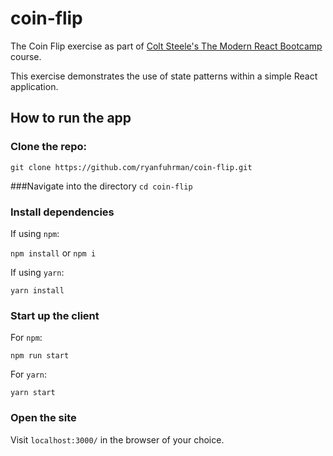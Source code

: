 # coin-flip

The Coin Flip exercise as part of [Colt Steele's The Modern React Bootcamp](https://www.udemy.com/modern-react-bootcamp/) course.

This exercise demonstrates the use of state patterns within a simple React application.

## How to run the app

### Clone the repo: 

`git clone https://github.com/ryanfuhrman/coin-flip.git`

###Navigate into the directory `cd coin-flip`

### Install dependencies

If using `npm`:
    
`npm install` or `npm i`
        
If using `yarn`:
    
`yarn install`


### Start up the client

For `npm`:
    
`npm run start`
        
For `yarn`:
    
`yarn start`
        

### Open the site

Visit `localhost:3000/` in the browser of your choice.
